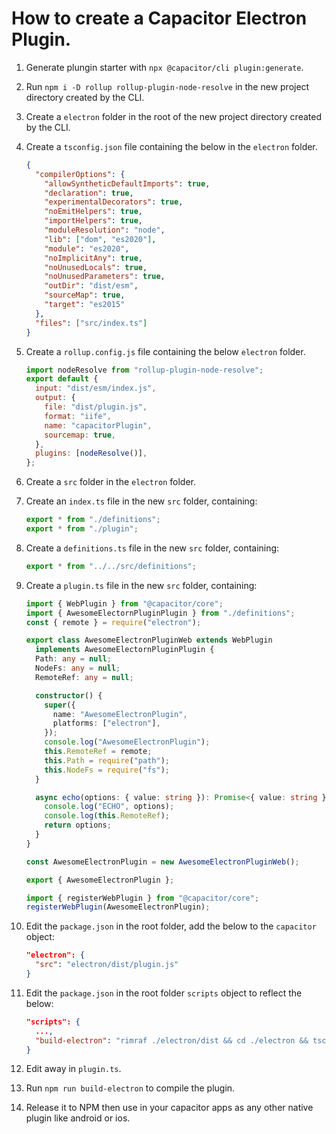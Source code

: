 # How to create a Capacitor Electron Plugin.

1. Generate plungin starter with `npx @capacitor/cli plugin:generate`.
2. Run `npm i -D rollup rollup-plugin-node-resolve` in the new project directory created by the CLI.
3. Create a `electron` folder in the root of the new project directory created by the CLI.
4. Create a `tsconfig.json` file containing the below in the `electron` folder.
   ```json
   {
     "compilerOptions": {
       "allowSyntheticDefaultImports": true,
       "declaration": true,
       "experimentalDecorators": true,
       "noEmitHelpers": true,
       "importHelpers": true,
       "moduleResolution": "node",
       "lib": ["dom", "es2020"],
       "module": "es2020",
       "noImplicitAny": true,
       "noUnusedLocals": true,
       "noUnusedParameters": true,
       "outDir": "dist/esm",
       "sourceMap": true,
       "target": "es2015"
     },
     "files": ["src/index.ts"]
   }
   ```
5. Create a `rollup.config.js` file containing the below `electron` folder.
   ```javascript
   import nodeResolve from "rollup-plugin-node-resolve";
   export default {
     input: "dist/esm/index.js",
     output: {
       file: "dist/plugin.js",
       format: "iife",
       name: "capacitorPlugin",
       sourcemap: true,
     },
     plugins: [nodeResolve()],
   };
   ```
6. Create a `src` folder in the `electron` folder.
7. Create an `index.ts` file in the new `src` folder, containing:
   ```typescript
   export * from "./definitions";
   export * from "./plugin";
   ```
8. Create a `definitions.ts` file in the new `src` folder, containing:
   ```typescript
   export * from "../../src/definitions";
   ```
9. Create a `plugin.ts` file in the new `src` folder, containing:

   ```typescript
   import { WebPlugin } from "@capacitor/core";
   import { AwesomeElectornPluginPlugin } from "./definitions";
   const { remote } = require("electron");

   export class AwesomeElectronPluginWeb extends WebPlugin
     implements AwesomeElectornPluginPlugin {
     Path: any = null;
     NodeFs: any = null;
     RemoteRef: any = null;

     constructor() {
       super({
         name: "AwesomeElectronPlugin",
         platforms: ["electron"],
       });
       console.log("AwesomeElectronPlugin");
       this.RemoteRef = remote;
       this.Path = require("path");
       this.NodeFs = require("fs");
     }

     async echo(options: { value: string }): Promise<{ value: string }> {
       console.log("ECHO", options);
       console.log(this.RemoteRef);
       return options;
     }
   }

   const AwesomeElectronPlugin = new AwesomeElectronPluginWeb();

   export { AwesomeElectronPlugin };

   import { registerWebPlugin } from "@capacitor/core";
   registerWebPlugin(AwesomeElectronPlugin);
   ```

10. Edit the `package.json` in the root folder, add the below to the `capacitor` object:
    ```json
    "electron": {
      "src": "electron/dist/plugin.js"
    }
    ```
11. Edit the `package.json` in the root folder `scripts` object to reflect the below:
    ```json
    "scripts": {
      ...,
      "build-electron": "rimraf ./electron/dist && cd ./electron && tsc && rollup --config rollup.config.js"
    }
    ```
12. Edit away in `plugin.ts`.
13. Run `npm run build-electron` to compile the plugin.
14. Release it to NPM then use in your capacitor apps as any other native plugin like android or ios.
